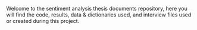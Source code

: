 Welcome to the sentiment analysis thesis documents repository, here you will find the code, results, data & dictionaries used, and interview files used or created during this project.
